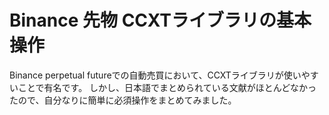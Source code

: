 # Binance 先物 CCXTライブラリの基本操作
Binance perpetual futureでの自動売買において、CCXTライブラリが使いやすいことで有名です。
しかし、日本語でまとめられている文献がほとんどなかったので、自分なりに簡単に必須操作をまとめてみました。
